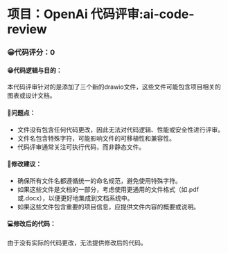 # 项目：OpenAi 代码评审:ai-code-review
### 😀代码评分：0
#### 😀代码逻辑与目的：
本代码评审针对的是添加了三个新的drawio文件，这些文件可能包含项目相关的图表或设计文档。

#### 🤔问题点：
- 文件没有包含任何代码更改，因此无法对代码逻辑、性能或安全性进行评审。
- 文件名包含特殊字符，可能影响文件的可移植性和兼容性。
- 代码评审通常关注可执行代码，而非静态文件。

#### 🎯修改建议：
- 确保所有文件名都遵循统一的命名规范，避免使用特殊字符。
- 如果这些文件是文档的一部分，考虑使用更通用的文件格式（如.pdf或.docx），以便更好地集成到文档系统中。
- 如果这些文件包含重要的项目信息，应提供文件内容的概要或说明。

#### 💻修改后的代码：
由于没有实际的代码更改，无法提供修改后的代码。